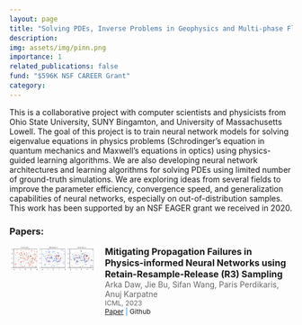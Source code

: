 ```yaml
---
layout: page
title: "Solving PDEs,​ Inverse Problems in Geophysics​ and Multi-phase Flow​"
description: 
img: assets/img/pinn.png
importance: 1
related_publications: false
fund: "$596K NSF CAREER Grant​"
category:
---
```

This is a collaborative project with computer scientists and physicists from Ohio State University, SUNY Bingamton, and University of Massachusetts Lowell. The goal of this project is to train neural network models for solving eigenvalue equations in physics problems (Schrodinger’s equation in quantum mechanics and Maxwell’s equations in optics) using physics-guided learning algorithms. We are also developing neural network architectures and learning algorithms for solving PDEs using limited number of ground-truth simulations. We are exploring ideas from several fields to improve the parameter efficiency, convergence speed, and generalization capabilities of neural networks, especially on out-of-distribution samples. This work has been supported by an NSF EAGER grant we received in 2020.

### Papers:
<div style="display: flex; align-items: flex-start; margin-bottom: 20px;">
    <div style="flex: 0 0 auto; margin-right: 20px;">
        <img src="/assets/img/pinn.png" alt="Thumbnail" style="max-width: 150px; height: auto;">
    </div>
    <div style="flex: 1 1 auto;">
        <h2 style="margin: 0; font-size: 16px;">Mitigating Propagation Failures in Physics-informed Neural Networks using Retain-Resample-Release (R3) Sampling</h2>
        <p style="margin: 0; font-size: 14px; color: #666;">Arka Daw, Jie Bu, Sifan Wang, Paris Perdikaris, Anuj Karpatne</p>
        <p style="margin: 0; font-size: 12px; color: #666;">ICML, 2023</p>
        <p style="margin: 0; font-size: 12px; color: #007bff;">
            <a href="https://proceedings.mlr.press/v202/daw23a/daw23a.pdf">Paper</a> |
            <a href="https://github.com/arkadaw9/r3_sampling_icml2023" style="text-decoration: none;">Github</a>
        </p>
    </div>
</div>
